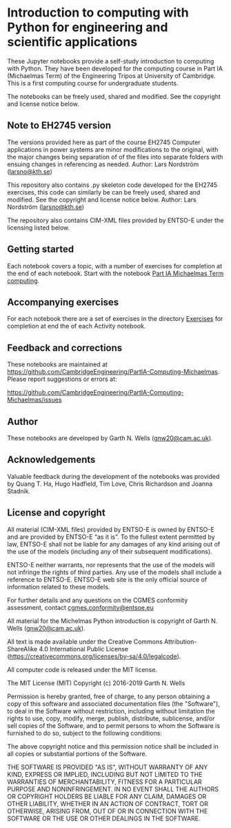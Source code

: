 # Introduction to computing with Python for engineering and scientific applications

These Jupyter notebooks provide a self-study introduction to computing
with Python. They have been developed for the computing course in Part
IA (Michaelmas Term) of the Engineering Tripos at University of
Cambridge. This is a first computing course for undergraduate students.

The notebooks can be freely used, shared and modified. See the copyright
and license notice below.

## Note to EH2745 version

The versions provided here as part of the course EH2745 Computer applications in power systems are minor modifications to the original, with the major changes being separation of of the files into separate folders with ensuing changes in referencing as needed. Author: Lars Nordström (larsno@kth.se)

This repository also contains .py skeleton code developed for the EH2745 exercises, this code can similarly be can be freely used, shared and modified. See the copyright
and license notice below.
Author: Lars Nordström (larsno@kth.se)

The repository also contains CIM-XML files provided by ENTSO-E under the licensing listed below.


## Getting started

Each notebook covers a topic, with a number of exercises for completion
at the end of each notebook. Start with the notebook [Part IA Michaelmas
Term computing](00%20Part%20IA%20Michaelmas%20Term%20computing.ipynb). 

## Accompanying exercises

For each notebook there are a set of exercises in the directory
[Exercises](./Exercises/) for completion at end the of each Activity
notebook.


## Feedback and corrections

These notebooks are maintained at
https://github.com/CambridgeEngineering/PartIA-Computing-Michaelmas.
Please report suggestions or errors at:

https://github.com/CambridgeEngineering/PartIA-Computing-Michaelmas/issues


## Author

These notebooks are developed by Garth N. Wells (<gnw20@cam.ac.uk>).


## Acknowledgements

Valuable feedback during the development of the notebooks was provided
by Quang T. Ha, Hugo Hadfield, Tim Love, Chris Richardson and Joanna
Stadnik.


## License and copyright

All material (CIM-XML files) provided by ENTSO-E is owned by ENTSO-E and are provided by
ENTSO-E “as it is”. To the fullest extent permitted by law, ENTSO-E shall
not be liable for any damages of any kind arising out of the use of the
models (including any of their subsequent modifications).​

ENTSO-E neither warrants, nor represents that the use of the models will
not infringe the rights of third parties. Any use of the models shall
include a reference to ENTSO-E. ENTSO-E web site is the only official
source of information related to these models.​

For further details and any que​stions on the CGMES conformity assessment,
contact cgmes.conformity@entsoe.eu


All material for the Michelmas Python introduction is copyright of Garth N. Wells (<gnw20@cam.ac.uk>).

All text is made available under the Creative Commons
Attribution-ShareAlike 4.0 International Public License
(https://creativecommons.org/licenses/by-sa/4.0/legalcode).

All computer code is released under the MIT license.

The MIT License (MIT)
Copyright (c) 2016-2019 Garth N. Wells

Permission is hereby granted, free of charge, to any person obtaining
a copy of this software and associated documentation files (the
"Software"), to deal in the Software without restriction, including
without limitation the rights to use, copy, modify, merge, publish,
distribute, sublicense, and/or sell copies of the Software, and to
permit persons to whom the Software is furnished to do so, subject to
the following conditions:

The above copyright notice and this permission notice shall be
included in all copies or substantial portions of the Software.

THE SOFTWARE IS PROVIDED "AS IS", WITHOUT WARRANTY OF ANY KIND,
EXPRESS OR IMPLIED, INCLUDING BUT NOT LIMITED TO THE WARRANTIES OF
MERCHANTABILITY, FITNESS FOR A PARTICULAR PURPOSE AND
NONINFRINGEMENT. IN NO EVENT SHALL THE AUTHORS OR COPYRIGHT HOLDERS BE
LIABLE FOR ANY CLAIM, DAMAGES OR OTHER LIABILITY, WHETHER IN AN ACTION
OF CONTRACT, TORT OR OTHERWISE, ARISING FROM, OUT OF OR IN CONNECTION
WITH THE SOFTWARE OR THE USE OR OTHER DEALINGS IN THE SOFTWARE.
